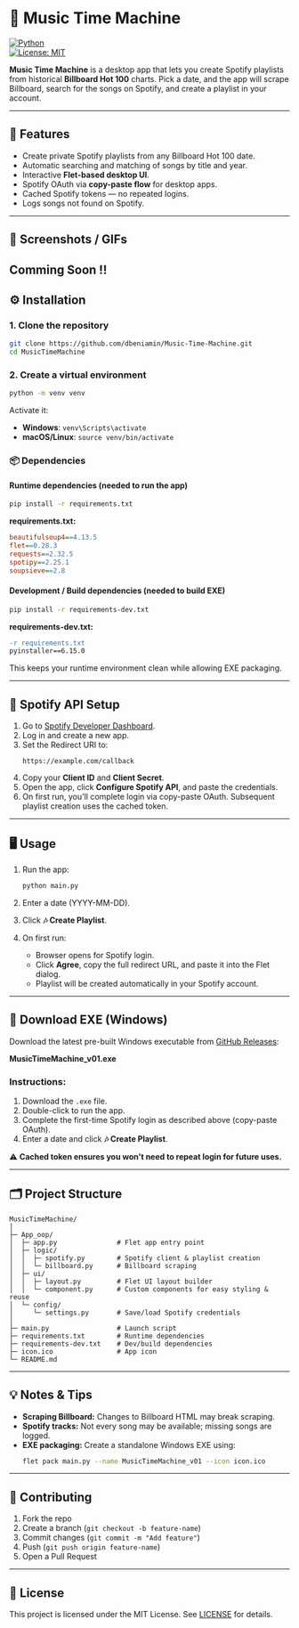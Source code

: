 # 🎵 Music Time Machine

[![Python](https://img.shields.io/badge/python-3.13-blue.svg)](https://www.python.org/)  
[![License: MIT](https://img.shields.io/badge/License-MIT-green.svg)](LICENSE)

**Music Time Machine** is a desktop app that lets you create Spotify playlists from historical **Billboard Hot 100** charts. Pick a date, and the app will scrape Billboard, search for the songs on Spotify, and create a playlist in your account.  

---

## 🚀 Features

- Create private Spotify playlists from any Billboard Hot 100 date.  
- Automatic searching and matching of songs by title and year.  
- Interactive **Flet-based desktop UI**.  
- Spotify OAuth via **copy-paste flow** for desktop apps.  
- Cached Spotify tokens — no repeated logins.  
- Logs songs not found on Spotify.  

---

## 📸 Screenshots / GIFs

Comming Soon !!
---

## ⚙️ Installation

### 1. Clone the repository

```bash
git clone https://github.com/dbeniamin/Music-Time-Machine.git
cd MusicTimeMachine
```

### 2. Create a virtual environment

```bash
python -m venv venv
```

Activate it:
- **Windows**: `venv\Scripts\activate`
- **macOS/Linux**: `source venv/bin/activate`

### 📦 Dependencies

#### Runtime dependencies (needed to run the app)
```bash
pip install -r requirements.txt
```

**requirements.txt:**
```ini
beautifulsoup4==4.13.5
flet==0.28.3
requests==2.32.5
spotipy==2.25.1
soupsieve==2.8
```

#### Development / Build dependencies (needed to build EXE)
```bash
pip install -r requirements-dev.txt
```

**requirements-dev.txt:**
```diff
-r requirements.txt
pyinstaller==6.15.0
```

This keeps your runtime environment clean while allowing EXE packaging.

---

## 🔑 Spotify API Setup

1. Go to [Spotify Developer Dashboard](https://developer.spotify.com/dashboard).
2. Log in and create a new app.
3. Set the Redirect URI to:
   ```
   https://example.com/callback
   ```
4. Copy your **Client ID** and **Client Secret**.
5. Open the app, click **Configure Spotify API**, and paste the credentials.
6. On first run, you'll complete login via copy-paste OAuth. Subsequent playlist creation uses the cached token.

---

## 🖥️ Usage

1. Run the app:
   ```bash
   python main.py
   ```

2. Enter a date (YYYY-MM-DD).

3. Click **🎶 Create Playlist**.

4. On first run:
   - Browser opens for Spotify login.
   - Click **Agree**, copy the full redirect URL, and paste it into the Flet dialog.
   - Playlist will be created automatically in your Spotify account.

---

## 💾 Download EXE (Windows)

Download the latest pre-built Windows executable from [GitHub Releases](https://github.com/dbeniamin/Music-Time-Machine/releases):

**MusicTimeMachine_v01.exe**

### Instructions:
1. Download the `.exe` file.
2. Double-click to run the app.
3. Complete the first-time Spotify login as described above (copy-paste OAuth).
4. Enter a date and click **🎶 Create Playlist**.

⚠️ **Cached token ensures you won't need to repeat login for future uses.**

---

## 🗂️ Project Structure

```
MusicTimeMachine/
│
├─ App_oop/
│  ├─ app.py               # Flet app entry point
│  ├─ logic/
│  │  ├─ spotify.py        # Spotify client & playlist creation
│  │  └─ billboard.py      # Billboard scraping
│  ├─ ui/
│  │  ├─ layout.py         # Flet UI layout builder
│  │  └─ component.py      # Custom components for easy styling & reuse
│  └─ config/
│     └─ settings.py       # Save/load Spotify credentials
│
├─ main.py                 # Launch script
├─ requirements.txt        # Runtime dependencies
├─ requirements-dev.txt    # Dev/build dependencies
├─ icon.ico                # App icon
└─ README.md

  ```
---

## 💡 Notes & Tips

- **Scraping Billboard:** Changes to Billboard HTML may break scraping.
- **Spotify tracks:** Not every song may be available; missing songs are logged.
- **EXE packaging:** Create a standalone Windows EXE using:
  ```bash
  flet pack main.py --name MusicTimeMachine_v01 --icon icon.ico

---

## 🤝 Contributing

1. Fork the repo
2. Create a branch (`git checkout -b feature-name`)
3. Commit changes (`git commit -m "Add feature"`)
4. Push (`git push origin feature-name`)
5. Open a Pull Request

---

## 📄 License

This project is licensed under the MIT License. See [LICENSE](LICENSE) for details.
